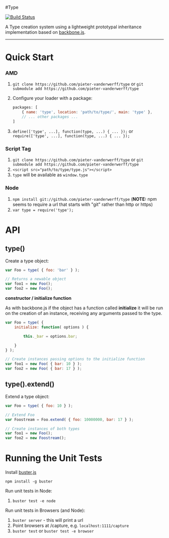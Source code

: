 #Type

[![Build Status](https://secure.travis-ci.org/pieter-vanderwerff/type.png)](http://travis-ci.org/pieter-vanderwerff/type)

A Type creation system using a lightweight prototypal inheritance implementation based on [backbone.js](http://backbonejs.org/).

----

Quick Start
===========

### AMD

1. `git clone https://github.com/pieter-vanderwerff/type` or `git submodule add https://github.com/pieter-vanderwerff/type`
1. Configure your loader with a package:

	```javascript
	packages: [
		{ name: 'type', location: 'path/to/type/', main: 'type' },
		// ... other packages ...
	]
	```

1. `define(['type', ...], function(type, ...) { ... });` or `require(['type', ...], function(type, ...) { ... });`

### Script Tag

1. `git clone https://github.com/pieter-vanderwerff/type` or `git submodule add https://github.com/pieter-vanderwerff/type`
1. `<script src="path/to/type/type.js"></script>`
1. `type` will be available as `window.type`

### Node

1. `npm install git://github.com/pieter-vanderwerff/type` (**NOTE:** npm seems to require a url that starts with "git" rather than http or https)
1. `var type = require('type');`


API
===

type()
------

Create a type object:

```javascript
var Foo = type( { foo: 'bar' } );

// Returns a newable object
var foo1 = new Foo();
var foo2 = new Foo();
```

**constructor / initialize function**

As with backbone.js if the object has a function called **initialize** it will be run on the creation of an instance, receiving any arguments passed to the type.

```javascript
var Foo = type( {
	initialize: function( options ) {

		this._bar = options.bar;

	}
} );

// Create instances passing options to the initialize function
var foo1 = new Foo( { bar: 10 } );
var foo2 = new Foo( { bar: 17 } );
```

type().extend()
------------

Extend a type object:

```javascript
var Foo = type( { foo: 10 } );

// Extend Foo
var Foostream = Foo.extend( { foo: 10000000, bar: 17 } );

// Create instances of both types
var foo1 = new Foo();
var foo2 = new Foostream();
```

Running the Unit Tests
======================

Install [buster.js](http://busterjs.org/)

`npm install -g buster`

Run unit tests in Node:

1. `buster test -e node`

Run unit tests in Browsers (and Node):

1. `buster server` - this will print a url
2. Point browsers at <buster server url>/capture, e.g. `localhost:1111/capture`
3. `buster test` or `buster test -e browser`
